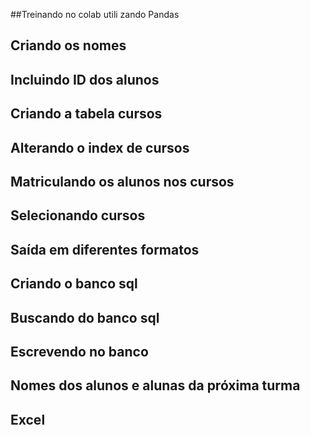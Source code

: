 ##Treinando no colab utili zando Pandas 
## Criando os nomes
## Incluindo ID dos alunos
## Criando a tabela cursos
## Alterando o index de cursos
## Matriculando os alunos nos cursos
## Selecionando cursos
## Saída em diferentes formatos
## Criando o banco sql
## Buscando do banco sql
## Escrevendo no banco
## Nomes dos alunos e alunas da próxima turma
## Excel
